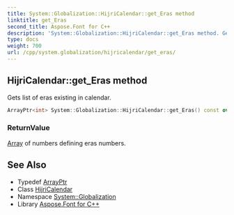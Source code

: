 ```yaml
---
title: System::Globalization::HijriCalendar::get_Eras method
linktitle: get_Eras
second_title: Aspose.Font for C++
description: 'System::Globalization::HijriCalendar::get_Eras method. Gets list of eras existing in calendar in C++.'
type: docs
weight: 700
url: /cpp/system.globalization/hijricalendar/get_eras/
---
```

## HijriCalendar::get_Eras method


Gets list of eras existing in calendar.

```cpp
ArrayPtr<int> System::Globalization::HijriCalendar::get_Eras() const override
```


### ReturnValue

[Array](../../../system/array/) of numbers defining eras numbers.

## See Also

* Typedef [ArrayPtr](../../../system/arrayptr/)
* Class [HijriCalendar](../)
* Namespace [System::Globalization](../../)
* Library [Aspose.Font for C++](../../../)
